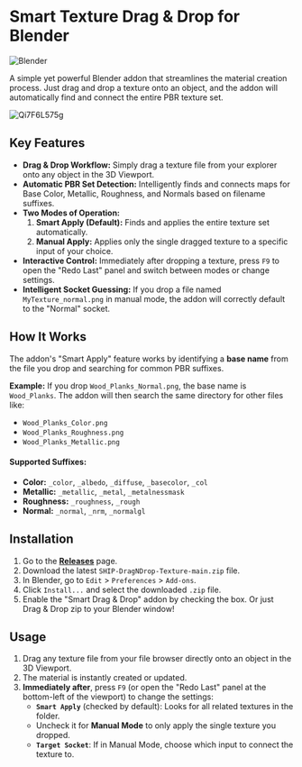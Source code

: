 
# Smart Texture Drag & Drop for Blender

![Blender](https://img.shields.io/badge/Blender-4.1+-orange.svg)

A simple yet powerful Blender addon that streamlines the material creation process. Just drag and drop a texture onto an object, and the addon will automatically find and connect the entire PBR texture set.

![Qi7F6L575g](https://github.com/user-attachments/assets/a06403b0-c6aa-4ffb-866d-718f7c767d8c)


## Key Features

*   **Drag & Drop Workflow:** Simply drag a texture file from your explorer onto any object in the 3D Viewport.
*   **Automatic PBR Set Detection:** Intelligently finds and connects maps for Base Color, Metallic, Roughness, and Normals based on filename suffixes.
*   **Two Modes of Operation:**
    1.  **Smart Apply (Default):** Finds and applies the entire texture set automatically.
    2.  **Manual Apply:** Applies only the single dragged texture to a specific input of your choice.
*   **Interactive Control:** Immediately after dropping a texture, press `F9` to open the "Redo Last" panel and switch between modes or change settings.
*   **Intelligent Socket Guessing:** If you drop a file named `MyTexture_normal.png` in manual mode, the addon will correctly default to the "Normal" socket.

## How It Works

The addon's "Smart Apply" feature works by identifying a **base name** from the file you drop and searching for common PBR suffixes.

**Example:** If you drop `Wood_Planks_Normal.png`, the base name is `Wood_Planks`. The addon will then search the same directory for other files like:
*   `Wood_Planks_Color.png`
*   `Wood_Planks_Roughness.png`
*   `Wood_Planks_Metallic.png`

#### Supported Suffixes:
*   **Color:** `_color`, `_albedo`, `_diffuse`, `_basecolor`, `_col`
*   **Metallic:** `_metallic`, `_metal`, `_metalnessmask`
*   **Roughness:** `_roughness`, `_rough`
*   **Normal:** `_normal`, `_nrm`, `_normalgl`

## Installation

1.  Go to the [**Releases**](https://github.com/shipworkshop/SHIP-DragNDrop-Texture/releases) page.
2.  Download the latest `SHIP-DragNDrop-Texture-main.zip` file.
3.  In Blender, go to `Edit` > `Preferences` > `Add-ons`.
4.  Click `Install...` and select the downloaded `.zip` file.
5.  Enable the "Smart Drag & Drop" addon by checking the box.
Or just Drag & Drop zip to your Blender window!

## Usage

1.  Drag any texture file from your file browser directly onto an object in the 3D Viewport.
2.  The material is instantly created or updated.
3.  **Immediately after**, press `F9` (or open the "Redo Last" panel at the bottom-left of the viewport) to change the settings:
    *   **`Smart Apply`** (checked by default): Looks for all related textures in the folder.
    *   Uncheck it for **Manual Mode** to only apply the single texture you dropped.
    *   **`Target Socket`**: If in Manual Mode, choose which input to connect the texture to.

